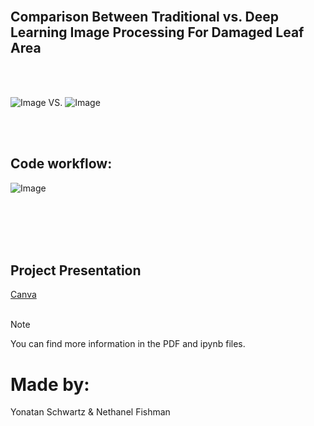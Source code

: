 
<br />

## Comparison Between Traditional vs. Deep Learning Image Processing For Damaged Leaf Area

<br />
<br />

![Image](https://github.com/user-attachments/assets/6c393c45-1564-4030-8bd0-13d7f00ee121)   VS.   ![Image](https://github.com/user-attachments/assets/3a6c8092-8048-40d4-bf2b-2518aadc9c82)   

<br />
<br />

## Code workflow:
![Image](https://github.com/user-attachments/assets/b1d68654-64e0-4e97-98f7-0e7c80284db4)

<br />
<br />
<br />
<br />

## Project Presentation
[Canva](https://www.canva.com/design/DAGdkC5A5Zo/yfWgsOOmxVcOCX_l8sUjwg/edit?utm_content=DAGdkC5A5Zo&utm_campaign=designshare&utm_medium=link2&utm_source=sharebutton)
<br />
<br />

> [!NOTE]
You can find more information in the PDF and ipynb files.

# Made by:
Yonatan Schwartz & Nethanel Fishman


